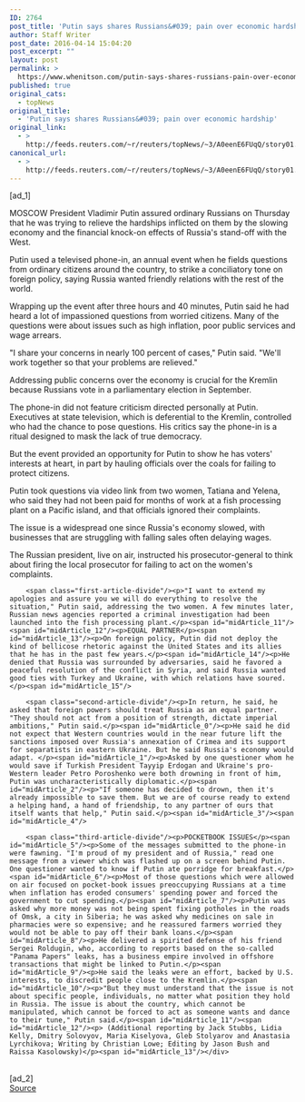 ```yaml
---
ID: 2764
post_title: 'Putin says shares Russians&#039; pain over economic hardship'
author: Staff Writer
post_date: 2016-04-14 15:04:20
post_excerpt: ""
layout: post
permalink: >
  https://www.whenitson.com/putin-says-shares-russians-pain-over-economic-hardship/
published: true
original_cats:
  - topNews
original_title:
  - 'Putin says shares Russians&#039; pain over economic hardship'
original_link:
  - >
    http://feeds.reuters.com/~r/reuters/topNews/~3/A0eenE6FUqQ/story01.htm
canonical_url:
  - >
    http://feeds.reuters.com/~r/reuters/topNews/~3/A0eenE6FUqQ/story01.htm
---
```

 [ad_1]
<br><div id="articleText">
<span id="midArticle_start"/>

<span id="midArticle_0"/><span class="focusParagraph" readability="4"><p><span class="articleLocation">MOSCOW</span> President Vladimir Putin assured ordinary Russians on Thursday that he was trying to relieve the hardships inflicted on them by the slowing economy and the financial knock-on effects of Russia's stand-off with the West.</p></span><span id="midArticle_1"/><p>Putin used a televised phone-in, an annual event when he fields questions from ordinary citizens around the country, to strike a conciliatory tone on foreign policy, saying Russia wanted friendly relations with the rest of the world.</p><span id="midArticle_2"/><p>Wrapping up the event after three hours and 40 minutes, Putin said he had heard a lot of impassioned questions from worried citizens. Many of the questions were about issues such as high inflation, poor public services and wage arrears. </p><span id="midArticle_3"/><p>"I share your concerns in nearly 100 percent of cases," Putin said. "We'll work together so that your problems are relieved."</p><span id="midArticle_4"/><p>Addressing public concerns over the economy is crucial for the Kremlin because Russians vote in a parliamentary election in September.</p><span id="midArticle_5"/><p>The phone-in did not feature criticism directed personally at Putin. Executives at state television, which is deferential to the Kremlin, controlled who had the chance to pose questions. His critics say the phone-in is a ritual designed to mask the lack of true democracy.</p><span id="midArticle_6"/><p>But the event provided an opportunity for Putin to show he has voters' interests at heart, in part by hauling officials over the coals for failing to protect citizens.</p><span id="midArticle_7"/><p>Putin took questions via video link from two women, Tatiana and Yelena, who said they had not been paid for months of work at a fish processing plant on a Pacific island, and that officials ignored their complaints.</p><span id="midArticle_8"/><p>The issue is a widespread one since Russia's economy slowed, with businesses that are struggling with falling sales often delaying wages.</p><span id="midArticle_9"/><p>The Russian president, live on air, instructed his prosecutor-general to think about firing the local prosecutor for failing to act on the women's complaints.</p><span id="midArticle_10"/>
        
        <span class="first-article-divide"/><p>"I want to extend my apologies and assure you we will do everything to resolve the situation," Putin said, addressing the two women. A few minutes later, Russian news agencies reported a criminal investigation had been launched into the fish processing plant.</p><span id="midArticle_11"/><span id="midArticle_12"/><p>EQUAL PARTNER</p><span id="midArticle_13"/><p>On foreign policy, Putin did not deploy the kind of bellicose rhetoric against the United States and its allies that he has in the past few years.</p><span id="midArticle_14"/><p>He denied that Russia was surrounded by adversaries, said he favored a peaceful resolution of the conflict in Syria, and said Russia wanted good ties with Turkey and Ukraine, with which relations have soured.</p><span id="midArticle_15"/>
        
        <span class="second-article-divide"/><p>In return, he said, he asked that foreign powers should treat Russia as an equal partner. "They should not act from a position of strength, dictate imperial ambitions," Putin said.</p><span id="midArticle_0"/><p>He said he did not expect that Western countries would in the near future lift the sanctions imposed over Russia's annexation of Crimea and its support for separatists in eastern Ukraine. But he said Russia's economy would adapt. </p><span id="midArticle_1"/><p>Asked by one questioner whom he would save if Turkish President Tayyip Erdogan and Ukraine's pro-Western leader Petro Poroshenko were both drowning in front of him, Putin was uncharacteristically diplomatic.</p><span id="midArticle_2"/><p>"If someone has decided to drown, then it's already impossible to save them. But we are of course ready to extend a helping hand, a hand of friendship, to any partner of ours that itself wants that help," Putin said.</p><span id="midArticle_3"/><span id="midArticle_4"/>
        
        <span class="third-article-divide"/><p>POCKETBOOK ISSUES</p><span id="midArticle_5"/><p>Some of the messages submitted to the phone-in were fawning. "I'm proud of my president and of Russia," read one message from a viewer which was flashed up on a screen behind Putin. One questioner wanted to know if Putin ate porridge for breakfast.</p><span id="midArticle_6"/><p>Most of those questions which were allowed on air focused on pocket-book issues preoccupying Russians at a time when inflation has eroded consumers' spending power and forced the government to cut spending.</p><span id="midArticle_7"/><p>Putin was asked why more money was not being spent fixing potholes in the roads of Omsk, a city in Siberia; he was asked why medicines on sale in pharmacies were so expensive; and he reassured farmers worried they would not be able to pay off their bank loans.</p><span id="midArticle_8"/><p>He delivered a spirited defense of his friend Sergei Roldugin, who, according to reports based on the so-called "Panama Papers" leaks, has a business empire involved in offshore transactions that might be linked to Putin.</p><span id="midArticle_9"/><p>He said the leaks were an effort, backed by U.S. interests, to discredit people close to the Kremlin.</p><span id="midArticle_10"/><p>"But they must understand that the issue is not about specific people, individuals, no matter what position they hold in Russia. The issue is about the country, which cannot be manipulated, which cannot be forced to act as someone wants and dance to their tune," Putin said.</p><span id="midArticle_11"/><span id="midArticle_12"/><p> (Additional reporting by Jack Stubbs, Lidia Kelly, Dmitry Solovyov, Maria Kiselyova, Gleb Stolyarov and Anastasia Lyrchikova; Writing by Christian Lowe; Editing by Jason Bush and Raissa Kasolowsky)</p><span id="midArticle_13"/></div>
<br>[ad_2]
<br><a href="http://feeds.reuters.com/~r/reuters/topNews/~3/A0eenE6FUqQ/story01.htm">Source </a>